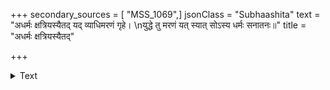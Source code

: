 +++
secondary_sources = [ "MSS_1069",]
jsonClass = "Subhaashita"
text = "अधर्मः क्षत्रियस्यैतद् यद् व्याधिमरणं गृहे।  \nयुद्धे तु मरणं यत् स्यात् सोऽस्य धर्मः सनातनः॥"
title = "अधर्मः क्षत्रियस्यैतद्"

+++

<details><summary>Text</summary>

अधर्मः क्षत्रियस्यैतद् यद् व्याधिमरणं गृहे।  
युद्धे तु मरणं यत् स्यात् सोऽस्य धर्मः सनातनः॥
</details>
